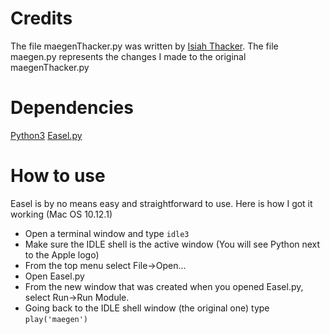 # Credits
The file maegenThacker.py was written by [Isiah Thacker](https://github.com/ThackerCI).
The file maegen.py represents the changes I made to the original maegenThacker.py

# Dependencies
[Python3](https://www.python.org/downloads/)
[Easel.py](https://github.com/qianji/Easel_PY)

# How to use
Easel is by no means easy and straightforward to use.
Here is how I got it working (Mac OS 10.12.1)
- Open a terminal window and type ```idle3```
- Make sure the IDLE shell is the active window (You will see Python next to the Apple logo)
- From the top menu select File->Open...
- Open Easel.py
- From the new window that was created when you opened Easel.py, select Run->Run Module.
- Going back to the IDLE shell window (the original one) type ```play('maegen')```
